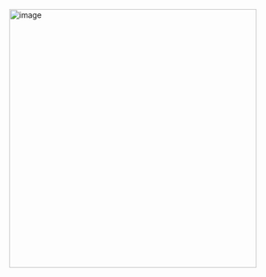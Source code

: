 <img width="446" height="466" alt="image" src="https://github.com/user-attachments/assets/a49a47e2-0df1-4695-92c3-7cbd454f4a4a" />
